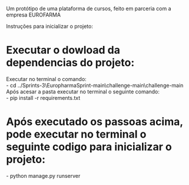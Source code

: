 Um protótipo de uma plataforma de cursos, feito em parceria com  a empresa EUROFARMA

Instruções para inicializar o projeto:
<h1> Executar o dowload da dependencias do projeto: </h1>
Executar no terminal o comando: </br>
  - cd ../Sprints-3\EuropharmaSprint-main\challenge-main\challenge-main </br>
Após acesar a pasta executar no terminal o seguinte comando: </br>
  - pip install -r requirements.txt
</br>

<h1>Após executado os passoas acima, pode executar no terminal o seguinte codigo para inicializar o projeto:</h1>
 -  python manage.py runserver 
